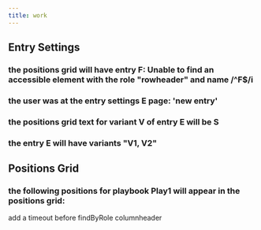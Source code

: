```yaml
---
title: work
---
```


## Entry Settings
### the positions grid will have entry F: Unable to find an accessible element with the role "rowheader" and name /^F$/i
### the user was at the entry settings E page: 'new entry'
### the positions grid text for variant V of entry E will be S
### the entry E will have variants "V1, V2"
## Positions Grid
### the following positions for playbook Play1 will appear in the positions grid:
add a timeout before findByRole columnheader
###
